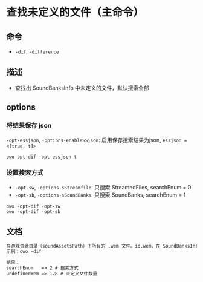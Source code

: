 # 查找未定义的文件（主命令）

## 命令
- `-dif`, `-difference`

## 描述
- 查找出 SoundBanksInfo 中未定义的文件，默认搜索全部

## options
### 将结果保存 json
`-opt-essjson`, `-options-enableSSjson`: 启用保存搜索结果为json, `essjson = <[true, t]>`
```shell
owo opt-dif -opt-essjson t
```
### 设置搜索方式
- `-opt-sw`, `-options-sStreamfile`: 只搜索 StreamedFiles, searchEnum = 0
- `-opt-sb`, `-options-sSoundBanks`: 只搜索 SoundBanks, searchEnum = 1
```shell
owo -opt-dif -opt-sw
owo -opt-dif -opt-sb 
```

## 文档
```txt
在游戏资源目录（soundAssetsPath）下所有的 .wem 文件。id.wem，在 SoundBanksInfo 中并没有对应的 id 定义，即为未定义的文件。
示例：owo -dif

结束：
searchEnum   => 2 # 搜索方式
undefinedWem => 128 # 未定义文件数量
```